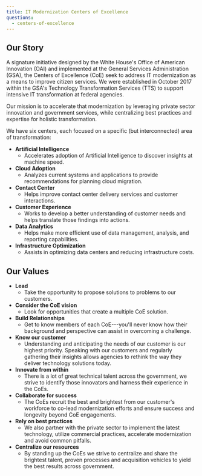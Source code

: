 ```yaml
---
title: IT Modernization Centers of Excellence
questions:
  - centers-of-excellence
---
```


## Our Story

A signature initiative designed by the White House's Office of American
Innovation (OAI) and implemented at the General Services Administration
(GSA), the Centers of Excellence (CoE) seek to address IT modernization
as a means to improve citizen services. We were established in October
2017 within the GSA's Technology Transformation Services (TTS) to
support intensive IT transformation at federal agencies.

Our mission is to accelerate that modernization by leveraging private
sector innovation and government services, while centralizing best
practices and expertise for holistic transformation.

We have six centers, each focused on a specific (but interconnected) area of
transformation:

- **Artificial Intelligence**
  - Accelerates adoption of Artificial Intelligence to discover insights at machine speed.
- **Cloud Adoption**
  - Analyzes current systems and applications to provide recommendations for planning cloud migration.
- **Contact Center**
  - Helps improve contact center delivery services and customer interactions.
- **Customer Experience**
  - Works to develop a better understanding of customer needs and helps translate those findings into actions.
- **Data Analytics**
  - Helps make more efficient use of data management, analysis, and reporting capabilities.
- **Infrastructure Optimization**
  - Assists in optimizing data centers and reducing infrastructure costs.

## Our Values

- **Lead**
  - Take the opportunity to propose solutions to problems to our customers.
- **Consider the CoE vision**
  - Look for opportunities that create a multiple CoE solution.
- **Build Relationships**
  - Get to know members of each CoE---you'll never know how their background and perspective can assist in overcoming a challenge.
- **Know our customer**
  - Understanding and anticipating the needs of our customer is our highest priority. Speaking with our customers and regularly gathering their insights allows agencies to rethink the way they deliver technology solutions today.
- **Innovate from within**
  - There is a lot of great technical talent across the government, we strive to identify those innovators and harness their experience in the CoEs.
- **Collaborate for success**
  - The CoEs recruit the best and brightest from our customer's workforce to co-lead modernization efforts and ensure success and longevity beyond CoE engagements.
- **Rely on best practices**
  - We also partner with the private sector to implement the latest technology, utilize commercial practices, accelerate modernization and avoid common pitfalls.
- **Centralize our resources**
  - By standing up the CoEs we strive to centralize and share the brightest talent, proven processes and acquisition vehicles to yield the best results across government.
